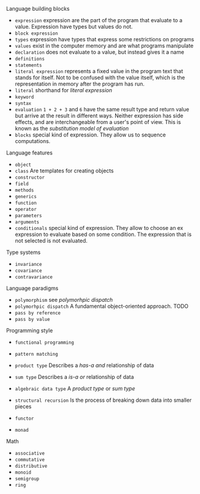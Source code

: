 Language building blocks

- `expression` expression are the part of the program that evaluate to a value. Expression have types but values do not.
- `block expression`
- `types` expression have types that express some restrictions on programs
- `values` exist in the computer memory and are what programs manipulate
- `declaration` does not evaluate to a value, but instead gives it a name
- `definitions`
- `statements`
- `literal expression` represents a fixed value in the program text that stands for itself. Not to be confused with the value itself, which is the representation in memory after the program has run.
- `literal` shorthand for _literal expression_
- `keyword`
- `syntax`
- `evaluation` `1 + 2 + 3` and `6` have the same result type and return value but arrive at the result in different ways. Neither expression has side effects, and are interchangeable from a user's point of view. This is known as the _substitution model of evaluation_
- `blocks` special kind of expression. They allow us to sequence computations.

Language features

- `object`
- `class` Are templates for creating objects
- `constructor`
- `field`
- `methods`
- `generics`
- `function`
- `operator`
- `parameters`
- `arguments`
- `conditionals` special kind of expression. They allow to choose an ex expression to evaluate based on some condition. The expression that is not selected is not evaluated.

Type systems

- `invariance`
- `covariance`
- `contravariance`

Language paradigms

- `polymorphism` see _polymorhpic dispatch_
- `polymorhpic dispatch` A fundamental object-oriented approach. TODO
- `pass by reference`
- `pass by value`

Programming style

- `functional programming`
- `pattern matching`
- `product type` Describes a _has-a and_ relationship of data
- `sum type` Describes a _is-a or_ relationship of data
- `algebraic data type` A _product type_ or _sum type_
- `structural recursion` Is the process of breaking down data into smaller pieces

- `functor`
- `monad`

Math

- `associative`
- `commutative`
- `distributive`
- `monoid`
- `semigroup`
- `ring`

